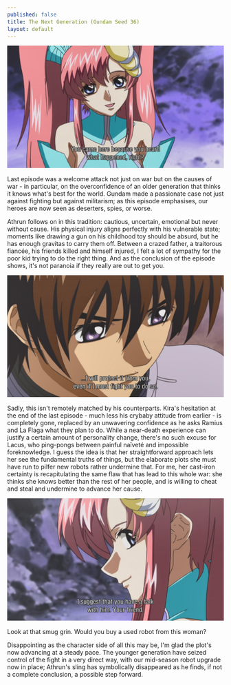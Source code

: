 ```yaml
---
published: false
title: The Next Generation (Gundam Seed 36)
layout: default
---
```

![](/came.jpg)

Last episode was a welcome attack not just on war but on the causes of war - in particular, on the overconfidence of an older generation that thinks it knows what's best for the world. Gundam made a passionate case not just against fighting but against militarism; as this episode emphasises, our heroes are now seen as deserters, spies, or worse.

Athrun follows on in this tradition: cautious, uncertain, emotional but never without cause. His physical injury aligns perfectly with his vulnerable state; moments like drawing a gun on his childhood toy should be absurd, but he has enough gravitas to carry them off. Between a crazed father, a traitorous fiancée, his friends killed and himself injured, I felt a lot of sympathy for the poor kid trying to do the right thing. And as the conclusion of the episode shows, it's not paranoia if they really are out to get you.

![](/protect.jpg)

Sadly, this isn't remotely matched by his counterparts. Kira's hesitation at the end of the last episode - much less his crybaby attitude from earlier - is completely gone, replaced by an unwavering confidence as he asks Ramius and La Flaga what they plan to do. While a near-death experience can justify a certain amount of personality change, there's no such excuse for Lacus, who ping-pongs between painful naïveté and impossible foreknowledge. I guess the idea is that her straightforward approach lets her see the fundamental truths of things, but the elaborate plots she must have run to pilfer new robots rather undermine that. For me, her cast-iron certainty is recapitulating the same flaw that has lead to this whole war: she thinks she knows better than the rest of her people, and is willing to cheat and steal and undermine to advance her cause.

![](/suggest.jpg)

Look at that smug grin. Would you buy a used robot from this woman?

Disappointing as the character side of all this may be, I'm glad the plot's now advancing at a steady pace. The younger generation have seized control of the fight in a very direct way, with our mid-season robot upgrade now in place; Athrun's sling has symbolically disappeared as he finds, if not a complete conclusion, a possible step forward.